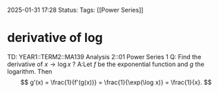 2025-01-31 17:28
Status: 
Tags: [[Power Series]]
# derivative of log

TD: YEAR1::TERM2::MA139 Analysis 2::01 Power Series 1
Q: Find the derivative of $x \to \log x$
?
A:Let $f$ be the exponential function and $g$ the logarithm. Then$$ g'(x) = \frac{1}{f'(g(x))} = \frac{1}{\exp(\log x)} = \frac{1}{x}. $$
<!--ID: 1738344718159-->


